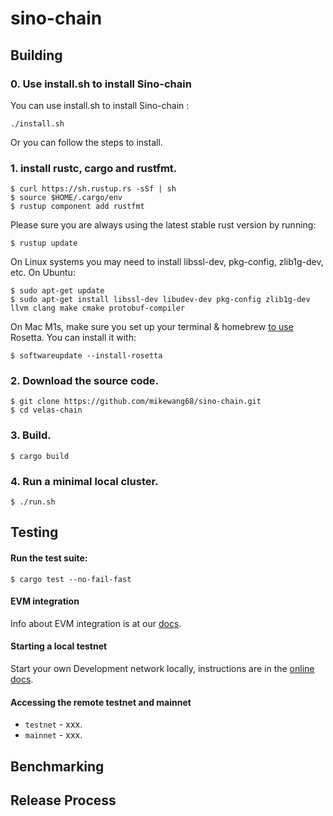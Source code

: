 # sino-chain

## Building

### 0. Use install.sh to install Sino-chain

You can use install.sh to install Sino-chain :

```shell
./install.sh
```

Or you can follow the steps to install.

### 1. install rustc, cargo and rustfmt.

```shell
$ curl https://sh.rustup.rs -sSf | sh
$ source $HOME/.cargo/env
$ rustup component add rustfmt
```

Please sure you are always using the latest stable rust version by running:

```shell
$ rustup update
```

On Linux systems you may need to install libssl-dev, pkg-config, zlib1g-dev, etc. On Ubuntu:

```shell
$ sudo apt-get update
$ sudo apt-get install libssl-dev libudev-dev pkg-config zlib1g-dev llvm clang make cmake protobuf-compiler
```

On Mac M1s, make sure you set up your terminal & homebrew [to use](https://5balloons.info/correct-way-to-install-and-use-homebrew-on-m1-macs/) Rosetta. You can install it with:

```shell
$ softwareupdate --install-rosetta
```

### **2. Download the source code.**

```shell
$ git clone https://github.com/mikewang68/sino-chain.git
$ cd velas-chain
```

### **3. Build.**

```shell
$ cargo build
```

### **4. Run a minimal local cluster.**

```shell
$ ./run.sh
```

## Testing

#### **Run the test suite:**

```shell
$ cargo test --no-fail-fast
```

#### EVM integration

Info about EVM integration is at our [docs](https://www.baidu.com).

#### Starting a local testnet

Start your own Development network locally, instructions are in the [online docs](https://www.baidu.com).

#### Accessing the remote testnet and mainnet

- `testnet` - xxx.
- `mainnet` - xxx.

## Benchmarking

## Release Process